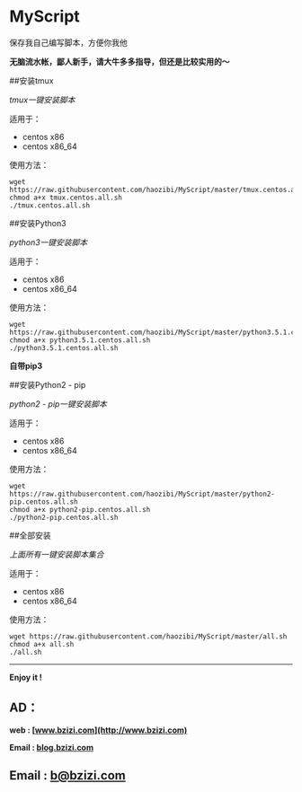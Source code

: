# MyScript

保存我自己编写脚本，方便你我他

**无脑流水帐，鄙人新手，请大牛多多指导，但还是比较实用的～**

##安装tmux

*tmux一键安装脚本*

适用于：

* centos x86
* centos x86_64

使用方法：

```
wget https://raw.githubusercontent.com/haozibi/MyScript/master/tmux.centos.all.sh
chmod a+x tmux.centos.all.sh 
./tmux.centos.all.sh
```

##安装Python3

*python3一键安装脚本*

适用于：

* centos x86
* centos x86_64

使用方法：

```
wget https://raw.githubusercontent.com/haozibi/MyScript/master/python3.5.1.centos.all.sh
chmod a+x python3.5.1.centos.all.sh 
./python3.5.1.centos.all.sh
```

**自带pip3**

##安装Python2 - pip

*python2 - pip一键安装脚本*

适用于：

* centos x86
* centos x86_64

使用方法：

```
wget https://raw.githubusercontent.com/haozibi/MyScript/master/python2-pip.centos.all.sh
chmod a+x python2-pip.centos.all.sh
./python2-pip.centos.all.sh
```

##全部安装

*上面所有一键安装脚本集合*

适用于：

* centos x86
* centos x86_64

使用方法：

```
wget https://raw.githubusercontent.com/haozibi/MyScript/master/all.sh
chmod a+x all.sh
./all.sh
```

***

**Enjoy it !**

## AD：
**web : [www.bzizi.com](http://www.bzizi.com)**

**Email : [blog.bzizi.com](http://blog.bzizi.com)**

## Email : [b@bzizi.com](mailto:b@bzizi.com)


